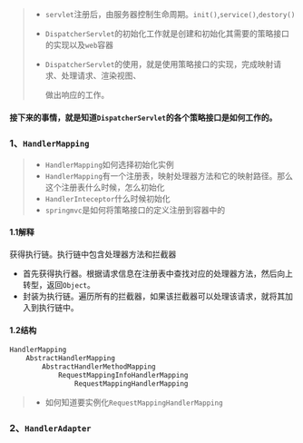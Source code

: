 > - `servlet`注册后，由服务器控制生命周期。`init()`,`service()`,`destory()`
>
> - `DispatcherServlet`的初始化工作就是创建和初始化其需要的策略接口的实现以及`web`容器
>
> - `DispatcherServlet`的使用，就是使用策略接口的实现，完成映射请求、处理请求、渲染视图、
>
>   做出响应的工作。
>

#### 接下来的事情，就是知道`DispatcherServlet`的各个策略接口是如何工作的。

### 1、`HandlerMapping`

> - `HandlerMapping`如何选择初始化实例
> - `HandlerMapping`有一个注册表，映射处理器方法和它的映射路径。那么这个注册表什么时候，怎么初始化
> - `HandlerInteceptor`什么时候初始化
> - `springmvc`是如何将策略接口的定义注册到容器中的

#### 1.1解释

获得执行链。执行链中包含处理器方法和拦截器

- 首先获得执行器。根据请求信息在注册表中查找对应的处理器方法，然后向上转型，返回`Object`。
- 封装为执行链。遍历所有的拦截器，如果该拦截器可以处理该请求，就将其加入到执行链中。

#### 1.2结构

```java
HandlerMapping
	AbstractHandlerMapping
    	AbstractHandlerMethodMapping
    		RequestMappingInfoHandlerMapping
    			RequestMappingHandlerMapping
```

> - 如何知道要实例化`RequestMappingHandlerMapping`

### 2、`HandlerAdapter`